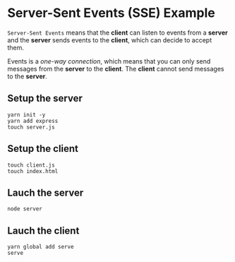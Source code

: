 # Server-Sent Events &#040;SSE&#041; Example
`Server-Sent Events` means that the **client** can listen to events from a **server** and the **server** sends events to the **client**, which can decide to accept them.

Events is a *one-way connection*, which means that you can only send messages from the **server** to the **client**. The **client** cannot send messages to the **server**.

## Setup the server

    yarn init -y
    yarn add express
    touch server.js

## Setup the client
    
    touch client.js
    touch index.html

## Lauch the server

    node server

## Lauch the client

    yarn global add serve
    serve